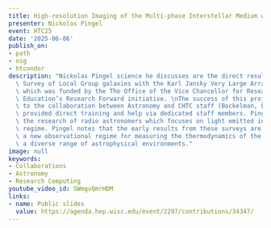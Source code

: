 ```yaml
---
title: High-resolution Imaging of the Multi-phase Interstellar Medium with CHTC
presenter: Nickolas Pingel
event: HTC25
date: '2025-06-06'
publish_on:
- path
- osg
- htcondor
description: "Nickolas Pingel science he discusses are the direct result of the “Transformational\
  \ Survey of Local Group galaxies with the Karl Jansky Very Large Array and HTCondor”,\
  \ which was funded by the The Office of the Vice Chancellor for Research and Graduate\
  \ Education’s Research Forward initiative. \nThe success of this project was due\
  \ to the collaboration between Astronomy and CHTC staff (Bockelman, Livny), who\
  \ provided direct training and help via dedicated staff members. Pingel talks about\
  \ the research of radio astronomers which focuses on light emitted in the radio\
  \ regime. Pingel notes that the early results from these surveys are ushering in\
  \ a new observational regime for measuring the thermodynamics of the CNM across\
  \ a diverse range of astrophysical environments."
image: null
keywords:
- Collaborations
- Astronomy
- Research Computing
youtube_video_id: SWmgvQmrHDM
links:
- name: Public slides
  value: https://agenda.hep.wisc.edu/event/2297/contributions/34347/
---
```

